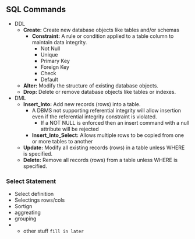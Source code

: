 ## SQL Commands 
- DDL 
	- **Create:** Create new database objects like tables and/or schemas
		- **Constraint:** A rule or condition applied to a table column to maintain data integrity.
			- Not Null
			- Unique
			- Primary Key
			- Foreign Key
			- Check
			- Default
	- **Alter:** Modify the structure of existing database objects.
	- **Drop:** Delete or remove database objects like tables or indexes.
- DML
	- **Insert_Into:** Add new records (rows) into a table.
		- A DBMS not supporting referential integrity will allow insertion even if the referential integrity constraint is violated.
			- If a NOT NULL is enforced then an insert command with a null attribute will be rejected
		- **Insert_Into_Select:** Allows multiple rows to be copied from one or more tables to another
	- **Update:** Modify all existing records (rows) in a table unless WHERE is specified.
	- **Delete:** Remove all records (rows) from a table unless WHERE is specified.


### Select Statement
- Select definition
- Selectings rows/cols
- Sortign
- aggreating
- grouping
- + other stuff `fill in later`